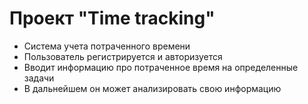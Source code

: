 # Проект "Time tracking"
- Система учета потраченного времени
- Пользователь регистрируется и авторизуется
- Вводит информацию про потраченное время на определенные задачи
- В дальнейшем он может анализировать свою информацию
